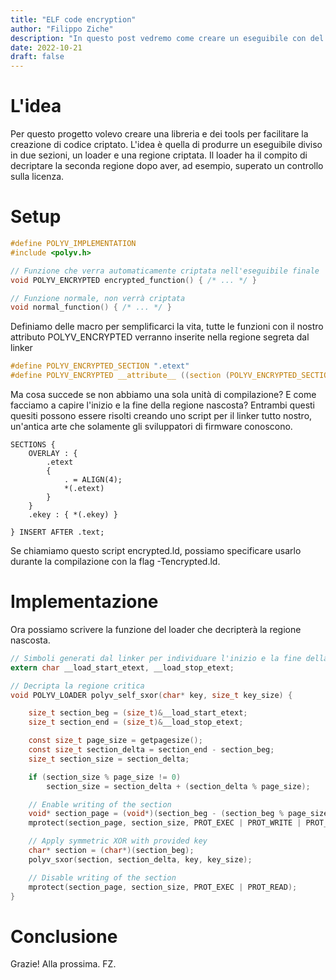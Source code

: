```yaml
---
title: "ELF code encryption"
author: "Filippo Ziche"
description: "In questo post vedremo come creare un eseguibile con del codice criptato."
date: 2022-10-21
draft: false
---
```


# L'idea

Per questo progetto volevo creare una libreria e dei tools per facilitare la creazione di codice criptato. L'idea è quella di produrre un eseguibile diviso in due sezioni, un loader e una regione criptata.
Il loader ha il compito di decriptare la seconda regione dopo aver, ad esempio, superato un controllo sulla licenza.

# Setup

```c
#define POLYV_IMPLEMENTATION
#include <polyv.h>

// Funzione che verra automaticamente criptata nell'eseguibile finale
void POLYV_ENCRYPTED encrypted_function() { /* ... */ }

// Funzione normale, non verrà criptata
void normal_function() { /* ... */ }
```

Definiamo delle macro per semplificarci la vita, tutte le funzioni con il nostro attributo POLYV\_ENCRYPTED verranno inserite nella regione segreta dal linker 

```c
#define POLYV_ENCRYPTED_SECTION ".etext"
#define POLYV_ENCRYPTED __attribute__ ((section (POLYV_ENCRYPTED_SECTION)))
```

Ma cosa succede se non abbiamo una sola unità di compilazione? E come facciamo a capire l'inizio e la fine della regione nascosta? Entrambi questi quesiti possono essere risolti creando uno script per il linker tutto nostro, un'antica arte che solamente gli sviluppatori di firmware conoscono.

```ld
SECTIONS {
    OVERLAY : {
        .etext
        {
            . = ALIGN(4); 
            *(.etext)
        }
    }
    .ekey : { *(.ekey) }

} INSERT AFTER .text;
```

Se chiamiamo questo script encrypted.ld, possiamo specificare usarlo durante la compilazione con la flag -Tencrypted.ld.

# Implementazione

Ora possiamo scrivere la funzione del loader che decripterà la regione nascosta.

```c
// Simboli generati dal linker per individuare l'inizio e la fine della regione criptata
extern char __load_start_etext, __load_stop_etext;

// Decripta la regione critica
void POLYV_LOADER polyv_self_sxor(char* key, size_t key_size) {

    size_t section_beg = (size_t)&__load_start_etext;
    size_t section_end = (size_t)&__load_stop_etext;

    const size_t page_size = getpagesize();
    const size_t section_delta = section_end - section_beg;
    size_t section_size = section_delta;

    if (section_size % page_size != 0)
        section_size = section_delta + (section_delta % page_size);

    // Enable writing of the section
    void* section_page = (void*)(section_beg - (section_beg % page_size));
    mprotect(section_page, section_size, PROT_EXEC | PROT_WRITE | PROT_READ);

    // Apply symmetric XOR with provided key
    char* section = (char*)(section_beg);
    polyv_sxor(section, section_delta, key, key_size);

    // Disable writing of the section
    mprotect(section_page, section_size, PROT_EXEC | PROT_READ);
}
```
# Conclusione

Grazie! Alla prossima.
FZ.

